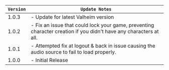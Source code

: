 | `Version` | `Update Notes`                                                                                                    |
|-----------|-------------------------------------------------------------------------------------------------------------------|
| 1.0.3     | - Update for latest Valheim version                                                                               |
| 1.0.2     | - Fix an issue that could lock your game, preventing character creation if you didn't have any characters at all. |
| 1.0.1     | - Attempted fix at logout & back in issue causing the audio source to fail to load properly.                      |
| 1.0.0     | - Initial Release                                                                                                 |
